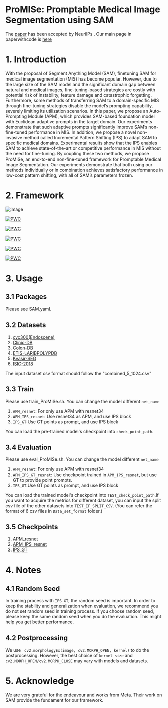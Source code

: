 # ProMISe: Promptable Medical Image Segmentation using SAM

The [paper]([https://openreview.net/pdf?id=apG2vDGpN5]) has been accepted by NeuriIPs
.
Our main page in paperwithcode is [here](https://paperswithcode.com/paper/promise-promptable-medical-image-segmentation)

# 1. Introduction
With the proposal of Segment Anything Model (SAM), finetuning SAM for medical image segmentation (MIS) has become popular. However, due to the large size of the SAM model and the significant domain gap between natural and medical images, fine-tuning-based
strategies are costly with potential risk of instability, feature damage
and catastrophic forgetting. Furthermore, some methods of transferring
SAM to a domain-specific MIS through fine-tuning strategies disable the
model’s prompting capability, severely limiting its utilization scenarios.
In this paper, we propose an Auto-Prompting Module (APM), which provides SAM-based foundation model with Euclidean adaptive prompts
in the target domain. Our experiments demonstrate that such adaptive prompts significantly improve SAM’s non-fine-tuned performance
in MIS. In addition, we propose a novel non-invasive method called Incremental Pattern Shifting (IPS) to adapt SAM to specific medical domains.  Experimental results show that the IPS enables SAM to achieve
state-of-the-art or competitive performance in MIS without the need for
fine-tuning. By coupling these two methods, we propose ProMISe, an
end-to-end non-fine-tuned framework for Promptable Medical Image
Segmentation. Our experiments demonstrate that both using our methods individually or in combination achieves satisfactory performance in
low-cost pattern shifting, with all of SAM’s parameters frozen.
# 2. Framework
![image](https://github.com/xinkunwang111/ProMISe/assets/130198762/1e1ff6cf-7eb6-4ab9-a2a5-7fc28661c3a5)

[![PWC](https://img.shields.io/endpoint.svg?url=https://paperswithcode.com/badge/promise-promptable-medical-image-segmentation/medical-image-segmentation-on-isic-2018-1)](https://paperswithcode.com/sota/medical-image-segmentation-on-isic-2018-1?p=promise-promptable-medical-image-segmentation)

[![PWC](https://img.shields.io/endpoint.svg?url=https://paperswithcode.com/badge/promise-promptable-medical-image-segmentation/medical-image-segmentation-on-cvc-colondb)](https://paperswithcode.com/sota/medical-image-segmentation-on-cvc-colondb?p=promise-promptable-medical-image-segmentation)

[![PWC](https://img.shields.io/endpoint.svg?url=https://paperswithcode.com/badge/promise-promptable-medical-image-segmentation/medical-image-segmentation-on-etis)](https://paperswithcode.com/sota/medical-image-segmentation-on-etis?p=promise-promptable-medical-image-segmentation)

[![PWC](https://img.shields.io/endpoint.svg?url=https://paperswithcode.com/badge/promise-promptable-medical-image-segmentation/lesion-segmentation-on-isic-2018)](https://paperswithcode.com/sota/lesion-segmentation-on-isic-2018?p=promise-promptable-medical-image-segmentation)

[![PWC](https://img.shields.io/endpoint.svg?url=https://paperswithcode.com/badge/promise-promptable-medical-image-segmentation/medical-image-segmentation-on-kvasir-seg)](https://paperswithcode.com/sota/medical-image-segmentation-on-kvasir-seg?p=promise-promptable-medical-image-segmentation)


# 3. Usage
## 3.1 Packages
Please see SAM.yaml.
## 3.2 Datasets 
1. [cvc300(Endoscene)](https://pages.cvc.uab.es/CVC-Colon/index.php/databases/cvc-endoscenestill/)
2. [Clinic-DB](https://polyp.grand-challenge.org/CVCClinicDB/)
3. [Colon-DB](https://figshare.com/articles/figure/Polyp_DataSet_zip/21221579)
4. [ETIS-LARIBPOLYPDB](https://polyp.grand-challenge.org/ETISLarib/)
5. [Kvasir-SEG](https://www.kaggle.com/datasets/meetnagadia/kvasir-dataset)
6. [ISIC-2018](https://challenge.isic-archive.com/data/#2018)
   
The input dataset csv format should follow the "combined_5_1024.csv"




## 3.3 Train
Please use train_ProMISe.sh.  You can change the model different   `net_name`

1. `APM_resnet`: For only use APM with resnet34
2. `APM_IPS_resnet`: Use resnet34 as APM, and use IPS block
3. `IPS_GT`:Use GT points as prompt, and use IPS block

You can load the pre-trained model's checkpoint into `check_point_path`.

## 3.4 Evaluation
Please use eval_ProMISe.sh.  You can change the model different   `net_name`

1. `APM_resnet`: For only use APM with resnet34
2.  `APM_IPS_GT_resnet`: Use checkpoint trained in `APM_IPS_resnet`, but use GT to provide point prompts.
3.  `IPS_GT`:Use GT points as prompt, and use IPS block


You can load the trained model's checkpoint into `TEST_check_point_path`.If you want to acquire the metrics for different dataset, you can input the split csv file of the other datasets into `TEST_IF_SPLIT_CSV`. (You can refer the format of 6 csv files in `Data_set_format` folder.)

## 3.5 Checkpoints
1. [APM_resnet](https://drive.google.com/file/d/1bjyRUKolZ5ON-egnSnfpLNdyDQvcOmWL/view?usp=drive_link)
2. [APM_IPS_resnet](https://drive.google.com/file/d/1HSX4HgrrBreAoVDSUcOZhpN8BnKEnJO-/view?usp=drive_link)
3. [IPS_GT](https://drive.google.com/file/d/1R1eqzYkEjoynSynn8OP4maL6YjZjgW-f/view?usp=drive_link)

# 4. Notes
## 4.1  Random Seed
In training process with `IPS_GT`, the random seed is important. In order to keep the stability and generalization when evaluation, we recommend you do not set random seed in training  process. If you choose random seed, please keep the same random seed when you do the evaluation. This might help you get better performance.
## 4.2 Postprocessing
We use ` cv2.morphologyEx(image, cv2.MORPH_OPEN, kernel)` to do the postprocessing. However, the best choice of `kernel size` and `cv2.MORPH_OPEN/cv2.MORPH_CLOSE` may vary with models and datasets.

# 5. Acknowledge
We are very grateful for the endeavour and works from Meta. Their work on SAM provide the fundament for our framework.



   


